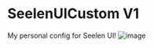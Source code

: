 # SeelenUICustom V1
My personal config for Seelen UI! 
![image](https://github.com/user-attachments/assets/fa579b04-9358-47c3-88e4-d8e1b06d79cf)
